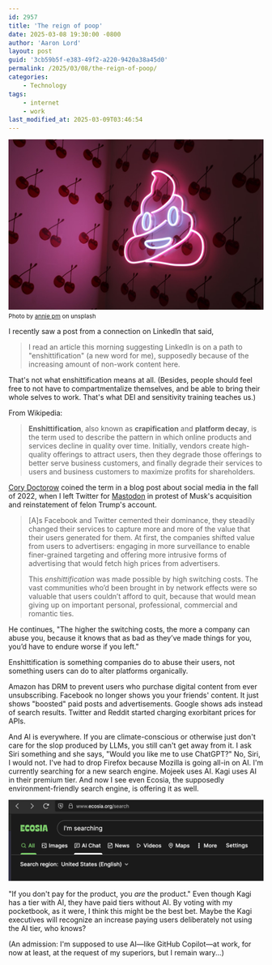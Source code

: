 ```yaml
---
id: 2957
title: 'The reign of poop'
date: 2025-03-08 19:30:00 -0800
author: 'Aaron Lord'
layout: post
guid: '3cb59b5f-e383-49f2-a220-9420a38a45d0'
permalink: /2025/03/08/the-reign-of-poop/
categories:
    - Technology
tags:
    - internet
    - work
last_modified_at: 2025-03-09T03:46:54
---
```



![A neon poop emoji surrounded by cherry wallpaper](/assets/img/2025/03/cherry-poop.png)
<small>Photo by <a href="https://unsplash.com/photos/pink-and-white-heart-illustration-Ox0ppJImhpE">annie pm</a> on unsplash</small>

I recently saw a post from a connection on LinkedIn that said,

> I read an article this morning suggesting LinkedIn is on a path to "enshittification" (a new word for me), supposedly because of the increasing amount of non-work content here.

That's not what enshittification means at all. (Besides, people should feel free to not have to compartmentalize themselves, and be able to bring their whole selves to work. That's what DEI and sensitivity training teaches us.)

From Wikipedia:

> **Enshittification**, also known as **crapification** and **platform decay**, is the term used to describe the pattern in which online products and services decline in quality over time. Initially, vendors create high-quality offerings to attract users, then they degrade those offerings to better serve business customers, and finally degrade their services to users and business customers to maximize profits for shareholders.

[Cory Doctorow](https://doctorow.medium.com/social-quitting-1ce85b67b456) coined the term in a blog post about social media in the fall of 2022, when I left Twitter for [Mastodon](https://hachyderm.io/@devlord) in protest of Musk's acquisition and reinstatement of felon Trump's account.

> \[A\]s Facebook and Twitter cemented their dominance, they steadily changed their services to capture more and more of the value that their users generated for them. At first, the companies shifted value from users to advertisers: engaging in more surveillance to enable finer-grained targeting and offering more intrusive forms of advertising that would fetch high prices from advertisers. 
> 
> This _enshittification_ was made possible by high switching costs. The vast communities who’d been brought in by network effects were so valuable that users couldn’t afford to quit, because that would mean giving up on important personal, professional, commercial and romantic ties.

He continues, "The higher the switching costs, the more a company can abuse you, because it knows that as bad as they’ve made things for you, you’d have to endure worse if you left."

Enshittification is something companies do to abuse their users, not something users can do to alter platforms organically.

Amazon has DRM to prevent users who purchase digital content from ever unsubscribing. Facebook no longer shows you your friends' content. It just shows "boosted" paid posts and advertisements. Google shows ads instead of search results. Twitter and Reddit started charging exorbitant prices for APIs.

And AI is everywhere. If you are climate-conscious or otherwise just don't care for the slop produced by LLMs, you still can't get away from it. I ask Siri something and she says, "Would you like me to use ChatGPT?" No, Siri, I would not. I've had to drop Firefox because Mozilla is going all-in on AI. I'm currently searching for a new search engine. Mojeek uses AI. Kagi uses AI in their premium tier. And now I see even Ecosia, the supposedly environment-friendly search engine, is offering it as well.

![A screenshot of the "AI Chat" tab on Ecosia](/assets/img/2025/03/ecosia-ai.png)

"If you don't pay for the product, you _are_ the product." Even though Kagi has a tier with AI, they have paid tiers without AI. By voting with my pocketbook, as it were, I think this might be the best bet. Maybe the Kagi executives will recognize an increase paying users deliberately not using the AI tier, who knows?

(An admission: I'm supposed to use AI—like GitHub Copilot—at work, for now at least, at the request of my superiors, but I remain wary...)
